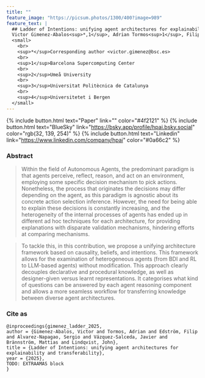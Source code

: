 ```yaml
---
title: ""
feature_image: "https://picsum.photos/1300/400?image=989"
feature_text: |
  ## Ladder of Intentions: unifying agent architectures for explainability and transferability
  Victor Gimenez-Abalos<sup>*,1</sup>, Adrian Tormos<sup>1</sup>, Filip Edström<sup>2</sup>, Sergio Alvarez-Napagao<sup>3,1</sup>, Javier Vázquez-Salceda<sup>3</sup>, Mattias Brännström<sup>2</sup>, John Lindqvist<sup>4</sup>
  <small>
    <br>
    <sup>*</sup>Corresponding author <victor.gimenez@bsc.es>
    <br>
    <sup>1</sup>Barcelona Supercomputing Center
    <br>
    <sup>2</sup>Umeå University
    <br>
    <sup>3</sup>Universitat Politècnica de Catalunya
    <br>
    <sup>4</sup>Universitetet i Bergen
  </small>
---
```



{% include button.html text="Paper" link="" color="#4f2121"  %} {% include button.html text="BlueSky" link="https://bsky.app/profile/hpai.bsky.social" color="rgb(32, 139, 254)" %}  {% include button.html text="Linkedin" link="https://www.linkedin.com/company/hpai" color="#0a66c2" %}

### Abstract

> Within the field of Autonomous Agents, the predominant paradigm is that agents perceive, reflect, reason, and act on an environment, employing some specific decision mechanism to pick actions. 
Nonetheless, the process that originates the decisions may differ depending on the agent, as this paradigm is agnostic about its concrete action selection inference.
However, the need for being able to explain these decisions is constantly increasing, and the heterogeneity of the internal processes of agents has ended up in different ad hoc techniques for each architecture, for providing explanations with disparate validation mechanisms, hindering efforts at comparing mechanisms.

> To tackle this, in this contribution, we propose a unifying architecture framework based on causality, beliefs, and intentions. This framework allows for the examination of heterogeneous agents (from BDI and RL to LLM-based agents) without modification. 
This approach clearly decouples declarative and procedural knowledge, as well as designer-given versus learnt representations. 
It categorises what kind of questions can be answered by each agent reasoning component and allows a more seamless workflow for transferring knowledge between diverse agent architectures.

### Cite as

```
@inproceedings{gimenez_ladder_2025,
author = {Gimenez-Abalos, Victor and Tormos, Adrian and Edström, Filip and Alvarez-Napagao, Sergio and Vázquez-Salceda, Javier and Brännström, Mattias and Lindqvist, John},
title = {Ladder of Intentions: unifying agent architectures for explainability and transferability},
year = {2025},
TODO: EXTRAAMAS block
}
```